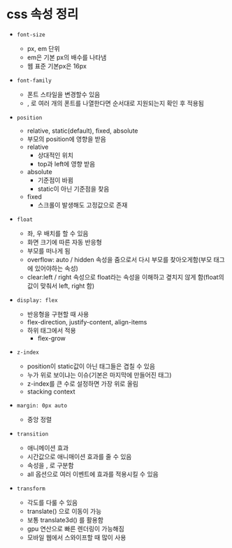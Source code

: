 # css 속성 정리

- `font-size`

  - px, em 단위
  - em은 기본 px의 배수를 나타냄
  - 웹 표준 기본px은 16px

- `font-family`
  - 폰트 스타일을 변경할수 있음
  - , 로 여러 개의 폰트를 나열한다면 순서대로 지원되는지 확인 후 적용됨
- `position`

  - relative, static(default), fixed, absolute
  - 부모의 position에 영향을 받음
  - relative
    - 상대적인 위치
    - top과 left에 영향 받음
  - absolute
    - 기준점이 바뀜
    - static이 아닌 기준점을 찾음
  - fixed
    - 스크롤이 발생해도 고정값으로 존재

- `float`

  - 좌, 우 배치를 할 수 있음
  - 화면 크기에 따른 자동 반응형
  - 부모를 떠나게 됨
  - overflow: auto / hidden 속성을 줌으로서 다시 부모를 찾아오게함(부모 태그에 있어야하는 속성)
  - clear:left / right 속성으로 float라는 속성을 이해하고 곂치지 않게 함(float의 값이 맞춰서 left, right 함)

- `display: flex`

  - 반응형을 구현할 때 사용
  - flex-direction, justify-content, align-items
  - 하위 태그에서 적용
    - flex-grow

- `z-index`

  - position이 static값이 아닌 태그들은 겹칠 수 있음
  - 누가 위로 보이냐는 이슈(기본은 마지막에 만들어진 태그)
  - z-index를 큰 수로 설정하면 가장 위로 올림
  - stacking context

- `margin: 0px auto`

  - 중앙 정렬

- `transition`

  - 애니메이션 효과
  - 시간값으로 애니매이션 효과를 줄 수 있음
  - 속성을 , 로 구분함
  - all 옵션으로 여러 이벤트에 효과를 적용시킬 수 있음

- `transform`
  - 각도를 다룰 수 있음
  - translate() 으로 이동이 가능
  - 보통 translate3d() 를 활용함
  - gpu 연산으로 빠른 렌더링이 가능해짐
  - 모바일 웹에서 스와이프할 때 많이 사용
